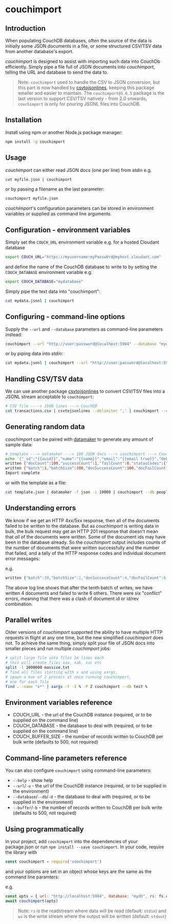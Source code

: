 # couchimport

## Introduction

When populating CouchDB databases, often the source of the data is initially some JSON documents in a file, or some structured CSV/TSV data from another database's export.

*couchimport* is designed to assist with importing such data into CouchDb efficiently. Simply pipe a file full of JSON documents into *couchimport*, telling the URL and database to send the data to.

> Note: `couchimport` used to handle the CSV to JSON conversion, but this part is now handled by [csvtojsonlines](https://www.npmjs.com/package/csvtojsonlines), keeping this package smaller and easier to maintain. The `couchimport@1.6.5` package is the last version to support CSV/TSV natively - from 2.0 onwards, `couchimport` is only for pouring JSONL files into CouchDB.

## Installation

Install using npm or another Node.js package manager:

```sh
npm install -g couchimport
```

## Usage

_couchimport_ can either read JSON docs (one per line) from _stdin_ e.g.

```sh
cat myfile.json | couchimport
```

or by passing a filename as the last parameter:

```sh
couchimport myfile.json
```

*couchimport*'s configuration parameters can be stored in environment variables or supplied as command line arguments.

## Configuration - environment variables

Simply set the `COUCH_URL` environment variable e.g. for a hosted Cloudant database

```sh
export COUCH_URL="https://myusername:myPassw0rd@myhost.cloudant.com"
```

and define the name of the CouchDB database to write to by setting the `COUCH_DATABASE` environment variable e.g.

```sh
export COUCH_DATABASE="mydatabase"
```

Simply pipe the text data into "couchimport":

```sh
cat mydata.jsonl | couchimport
```

## Configuring - command-line options

Supply the `--url` and `--database` parameters as command-line parameters instead:

```sh
couchimport --url "http://user:password@localhost:5984" --database "mydata" mydata.jsonl
```

or by piping data into _stdin_:

```sh
cat mydata.jsonl | couchimport --url "http://user:password@localhost:5984" --database "mydata" 
```

## Handling CSV/TSV data

We can use another package [csvtojsonlines](https://www.npmjs.com/package/csvtojsonlines) to convert CSV/TSV files into a JSONL stream acceptable to `couchimport`:

```sh
# CSV file ----> JSON lines ---> CouchDB
cat transactions.csv | csvtojsonlines --delimiter ',' | couchimport --db ledger
```

## Generating random data

_couchimport_ can be paired with [datamaker](https://www.npmjs.com/package/datamaker) to generate any amount of sample data:

```sh
# template ---> datamaker ---> 100 JSON docs ---> couchimport ---> CouchDB
echo '{"_id":"{{uuid}}","name":"{{name}}","email":"{{email true}}","dob":"{{date 1950-01-01}}"}' | datamaker -f json -i 100 | couchimport --db people
written {"docCount":100,"successCount":1,"failCount":0,"statusCodes":{"201":1}}
written {"batch":1,"batchSize":100,"docSuccessCount":100,"docFailCount":0,"statusCodes":{"201":1},"errors":{}}
Import complete
```

or with the template as a file:

```sh
cat template.json | datamaker -f json -i 10000 | couchimport --db people
```

## Understanding errors

We know if we get an HTTP 4xx/5xx response, then all of the documents failed to be written to the database. But as _couchimport_ is writing data in bulk, the bulk request may get an HTTP 201 response that doesn't mean that _all_ of the documents were written. Some of the document ids may have been in the database already. So the _couchimport_ output includes counts of the number of documents that were written successfully and the number that failed, and a tally of the HTTP response codes and individual document error messages:

e.g.

```js
written {"batch":10,"batchSize":1,"docSuccessCount":4,"docFailCount":6,"statusCodes":{"201":10},"errors":{"conflict":6}}
```

The above log line shows that after the tenth batch of writes, we have written 4 documents and failed to write 6 others. There were six "conflict" errors, meaning that there was a clash of document id or id/rev combination.

## Parallel writes

Older versions of _couchimport_ supported the ability to have multiple HTTP requests in flight at any one time, but the new simplified _couchimport_ does not. To achieve the same thing, simply split your file of JSON docs into smaller pieces and run multiple _couchimport_ jobs:

```sh
# split large file into files 1m lines each
# this will create files xaa, xab, xac etc
split -l 1000000 massive.txt
# find all files starting with x and using xargs,
# spawn a max of 2 process at once running couchimport, 
# one for each file
find . -name "x*" | xargs -t -I % -P 2 couchimport --db test %
```

## Environment variables reference

* COUCH_URL - the url of the CouchDB instance (required, or to be supplied on the command line)
* COUCH_DATABASE - the database to deal with (required, or to be supplied on the command line)
* COUCH_BUFFER_SIZE - the number of records written to CouchDB per bulk write (defaults to 500, not required)

## Command-line parameters reference

You can also configure `couchimport` using command-line parameters:

* `--help` - show help
* `--url`/`-u` - the url of the CouchDB instance (required, or to be supplied in the environment)
* `--database`/`--db`/`-d` - the database to deal with (required, or to be supplied in the environment)
* `--buffer`/`-b` - the number of records written to CouchDB per bulk write (defaults to 500, not required)

## Using programmatically

In your project, add `couchimport` into the dependencies of your package.json or run `npm install --save couchimport`. In your code, require the library with

```js
const couchimport = require('couchimport')
```

and your options are set in an object whose keys are the same as the command line paramters:

e.g.

```js
const opts = { url: "http://localhost:5984", database: "mydb", rs: fs.createReadStream('myfile.json') }
await couchimport(opts)
```

> Note: `rs` is the readstream where data will be read (default: `stdin`) and `ws` is the write stream where the output will be written (default: `stdout`)
